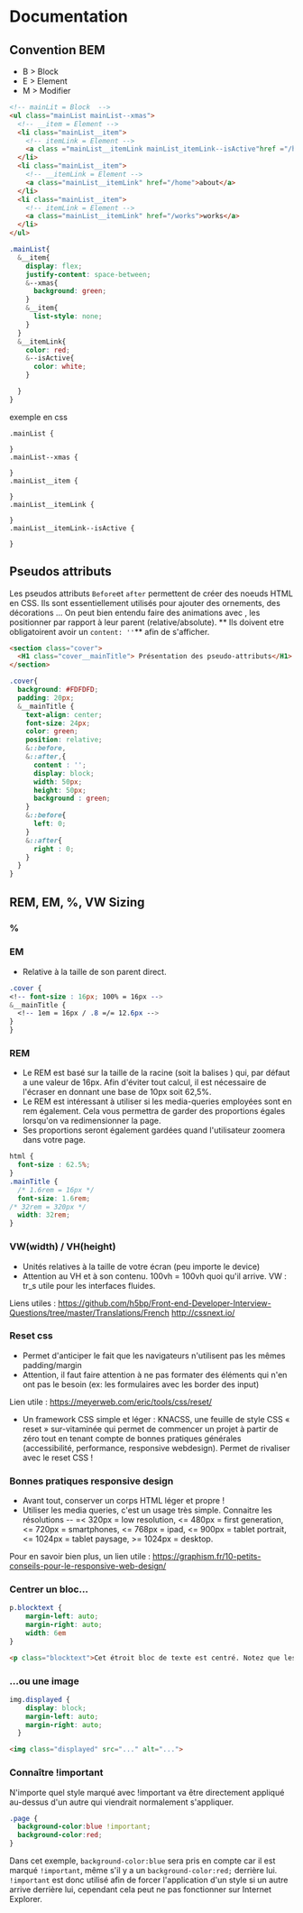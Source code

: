 # Documentation

## Convention BEM

* B > Block
* E > Element
* M > Modifier

```html
<!-- mainLit = Block  -->
<ul class="mainList mainList--xmas">
  <!-- __item = Element -->
  <li class="mainList__item">
    <!-- itemLink = Element -->
    <a class ="mainList__itemLink mainList_itemLink--isActive"href ="/home">home</a>
  </li>
  <li class="mainList__item">
    <!-- __itemLink = Element -->
    <a class="mainList__itemLink" href="/home">about</a>
  </li>
  <li class="mainList__item">
    <!-- itemLink = Element -->
    <a class="mainList__itemLink" href="/works">works</a>
  </li>
</ul>
```
```css
.mainList{
  &__item{
    display: flex;
    justify-content: space-between;
    &--xmas{
      background: green;
    }
    &__item{
      list-style: none;
    }
  }
  &__itemLink{
    color: red;
    &--isActive{
      color: white;
    }

  }
}
```
exemple en css
```
.mainList {

}
.mainList--xmas {

}
.mainList__item {

}
.mainList__itemLink {

}
.mainList__itemLink--isActive {

}

```
## Pseudos attributs

Les pseudos attributs `Before`et `after` permettent de créer des noeuds HTML en CSS.
Ils sont essentiellement utilisés pour ajouter des ornements, des décorations ... On peut
bien entendu faire des animations avec , les positionner par rapport à leur parent (relative/absolute).
** Ils doivent etre obligatoirent avoir un `content: ''`**
afin de s'afficher.

```html
<section class="cover">
  <H1 class="cover__mainTitle"> Présentation des pseudo-attributs</H1>
</section>
```
```css
.cover{
  background: #FDFDFD;
  padding: 20px;
  &__mainTitle {
    text-align: center;
    font-size: 24px;
    color: green;
    position: relative;
    &::before,
    &::after,{
      content : '';
      display: block;
      width: 50px;
      height: 50px;
      background : green;
    }
    &::before{
      left: 0;
    }
    &::after{
      right : 0;
    }
  }
}
```


## REM, EM, %, VW Sizing

### %

### EM
* Relative à la taille de son parent direct.
```css
.cover {
<!-- font-size : 16px; 100% = 16px -->
&__mainTitle {
  <!-- 1em = 16px / .8 =/= 12.6px -->
}
}
```

### REM

* Le REM est basé sur la taille de la racine (soit la balises <html>) qui, par défaut a une valeur de 16px. Afin d'éviter tout calcul, il est nécessaire de l'écraser en donnant une base de 10px soit 62,5%.
* Le REM est intéressant à utiliser si les media-queries employées sont en rem également. Cela vous permettra de garder des proportions égales lorsqu'on va redimensionner la page.
* Ses proportions seront également gardées quand l'utilisateur zoomera dans votre page.
```css
html {
  font-size : 62.5%;
}
.mainTitle {
  /* 1.6rem = 16px */
  font-size: 1.6rem;
/* 32rem = 320px */
  width: 32rem;
}
```

### VW(width) / VH(height)

* Unités relatives à la taille de votre écran (peu importe le device)
* Attention au VH et à son contenu. 100vh = 100vh quoi qu'il arrive.
VW : tr_s utile pour les interfaces fluides.

Liens utiles : https://github.com/h5bp/Front-end-Developer-Interview-Questions/tree/master/Translations/French
http://cssnext.io/

### Reset css

* Permet d'anticiper le fait que les navigateurs n'utilisent pas les mêmes padding/margin
* Attention, il faut faire attention à ne pas formater des éléments qui n'en ont pas le besoin (ex: les formulaires avec les border des input)

Lien utile : https://meyerweb.com/eric/tools/css/reset/

* Un framework CSS simple et léger : KNACSS, une feuille de style CSS « reset » sur-vitaminée qui permet de commencer un projet à partir de zéro tout en tenant compte de bonnes pratiques générales (accessibilité, performance, responsive webdesign). Permet de rivaliser avec le reset CSS !

### Bonnes pratiques responsive design

* Avant tout, conserver un corps HTML léger et propre !
* Utiliser les media queries, c'est un usage très simple.
  Connaitre les résolutions -- =< 320px = low resolution, <= 480px = first generation, <= 720px = smartphones, <= 768px = ipad, <= 900px = tablet portrait,
<= 1024px = tablet paysage, >= 1024px = desktop.

Pour en savoir bien plus, un lien utile : https://graphism.fr/10-petits-conseils-pour-le-responsive-web-design/

### Centrer un bloc...

```css
p.blocktext {
    margin-left: auto;
    margin-right: auto;
    width: 6em
}
```

```html
<p class="blocktext">Cet étroit bloc de texte est centré. Notez que les lignes à l'intérieur du bloc ne sont pas centrées (elles sont alignées à gauche).</p>
```

### ...ou une image

```css
img.displayed {
    display: block;
    margin-left: auto;
    margin-right: auto;
  }
```

```html
<img class="displayed" src="..." alt="...">
```

### Connaître !important
N'importe quel style marqué avec !important va être directement appliqué au-dessus d'un autre qui viendrait normalement s'appliquer.

```css
.page {
  background-color:blue !important;
  background-color:red;
}
```

Dans cet exemple, `background-color:blue` sera pris en compte car il est marqué `!important`, même s'il y a un `background-color:red;` derrière lui. `!important` est donc utilisé afin de forcer l'application d'un style si un autre arrive derrière lui, cependant cela peut ne pas fonctionner sur Internet Explorer.
